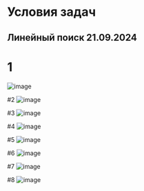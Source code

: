 # Условия задач

## Линейный поиск 21.09.2024

# 1
![image](https://github.com/user-attachments/assets/138532c6-e73c-4192-8936-7a859e8fcefa)

#2
![image](https://github.com/user-attachments/assets/7010eb2e-9f80-4a71-8e98-ca5469b277c7)

#3
![image](https://github.com/user-attachments/assets/86b110da-c740-4a1a-826f-b31f096c18a2)

#4
![image](https://github.com/user-attachments/assets/d629c8ed-7dca-411f-a65d-4372764918e9)

#5
![image](https://github.com/user-attachments/assets/2b257242-9fc2-467e-adb1-bc5fcd8f1999)

#6
![image](https://github.com/user-attachments/assets/5c70abf6-10de-4178-aae7-2523084b1d3b)

#7 
![image](https://github.com/user-attachments/assets/04d6630d-21b4-4e7e-91a2-09712465b664)

#8 
![image](https://github.com/user-attachments/assets/210a217d-a912-4508-ac3e-cb6a578ad10b)

